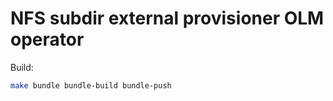 # NFS subdir external provisioner OLM operator

Build:
```sh
make bundle bundle-build bundle-push
```
